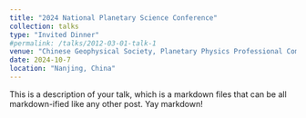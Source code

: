 ```yaml
---
title: "2024 National Planetary Science Conference"
collection: talks
type: "Invited Dinner"
#permalink: /talks/2012-03-01-talk-1
venue: "Chinese Geophysical Society, Planetary Physics Professional Committee"
date: 2024-10-7
location: "Nanjing, China"
---
```


This is a description of your talk, which is a markdown files that can be all markdown-ified like any other post. Yay markdown!
